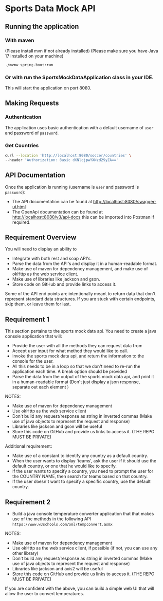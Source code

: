 # Sports Data Mock API 

## Running the application

### With maven 
(Please install mvn if not already installed) (Please make sure you have Java 17 installed on your machine)
```bash
./mvnw spring-boot:run
```
### Or with run the SportsMockDataApplication class in your IDE.

This will start the application on port 8080.

## Making Requests 
### Authentication
The application uses basic authentication with a default username of `user` and password of `password`.

### Get Countries
```bash
curl --location 'http://localhost:8080/soccer/countries' \
--header 'Authorization: Basic dXNlcjpwYXNzd29yZA=='
```

## API Documentation
Once the application is running (username is `user` and password is `password`):

* The API documentation can be found at [http://localhost:8080/swagger-ui.html](http://localhost:8080/swagger-ui.html)
* The OpenApi documentation can be found at [http://localhost:8080/v3/api-docs](http://localhost:8080/v3/api-docs) this can be imported into Postman if required.

## Requirement Overview

You will need to display an ability to

* Integrate with both rest and soap API's. 
* Parse the data from the API's and display it in a human-readable format. 
* Make use of maven for dependency management, and make use of okHttp as the web service client. 
* Make use of libraries like jackson and gson. 
* Store code on GitHub and provide links to access it. 

Some of the API end points are intentionally meant to return data that don't represent standard data structures.
If you are stuck with certain endpoints, skip them, or leave them for last.  

## Requirement 1

This section pertains to the sports mock data api.
You need to create a java console application that will:

* Provide the user with all the methods they can request data from
* Accept user input for what method they would like to call.
* Invoke the sports mock data api, and return the information to the console for the user.
* All this needs to be in a loop so that we don't need to re-run the application each time. A break option should be provided
* Parse the data from the output of the sports mock data api, and print it in a human-readable format (Don't just display a json response, separate out each element )

NOTES:

* Make use of maven for dependency management
* Use okHttp as the web service client
* Don't build any request/response as string in inverted commas (Make use of java objects to represent the request and response)
* Libraries like jackson and gson will be useful
* Store this code on GitHub and provide us links to access it. (THE REPO MUST BE PRIVATE)

Additional requirement:

* Make use of a constant to identify any country as a default country.
* When the user wants to display 'teams', ask the user if it should use the default country, or one that he would like to specify.
* If the user wants to specify a country, you need to prompt the user for the COUNTRY NAME, then search for teams based on that country.
* If the user doesn't want to specify a specific country, use the default country.

## Requirement 2

* Build a java console temperature converter application that that makes use of the methods in the following API
`https://www.w3schools.com/xml/tempconvert.asmx`
  
NOTES:

* Make use of maven for dependency management
* Use okHttp as the web service client, if possible (if not, you can use any other library)
* Don't build any request/response as string in inverted commas (Make use of java objects to represent the request and response)
* Libraries like jackson and axis2 will be useful
* Store this code on GitHub and provide us links to access it. (THE REPO MUST BE PRIVATE)

If you are confident with the above, you can build a simple web UI that will allow the user to convert temperatures.

